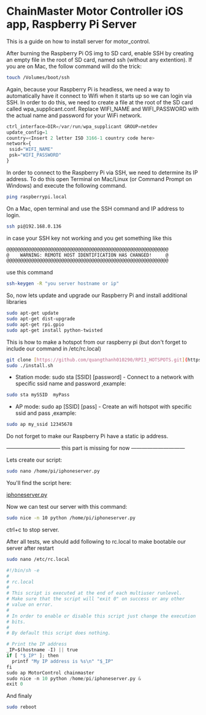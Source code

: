 # ChainMaster Motor Controller iOS app, Raspberry Pi Server

This is a guide on how to install server for motor_control.

After burning the Raspberry Pi OS img to SD card, enable SSH by creating an empty file in the root of SD card, named ssh (without any extention). If you are on Mac, the follow command will do the trick:

```bash
touch /Volumes/boot/ssh
```

Again, because your Raspberry Pi is headless, we need a way to automatically have it connect to Wifi when it starts up so we can login via SSH. In order to do this, we need to create a file at the root of the SD card called wpa_supplicant.conf. Replace WIFI_NAME and WIFI_PASSWORD with the actual name and password for your WiFi network.

```python
ctrl_interface=DIR=/var/run/wpa_supplicant GROUP=netdev
update_config=1
country=<Insert 2 letter ISO 3166-1 country code here>
network={
 ssid="WIFI_NAME"
 psk="WIFI_PASSWORD"
}
```

In order to connect to the Raspberry Pi via SSH, we need to determine its IP address. To do this open Terminal on Mac/Linux (or Command Prompt on Windows) and  execute the following command.

```bash
ping raspberrypi.local
```
On a Mac, open terminal and use the SSH command and IP address to login.

```bash
ssh pi@192.168.0.136
```

 in case your SSH key not working and you get something like this

```bash
@@@@@@@@@@@@@@@@@@@@@@@@@@@@@@@@@@@@@@@@@@@@@@@@@@@@@@@@@@@
@    WARNING: REMOTE HOST IDENTIFICATION HAS CHANGED!     @
@@@@@@@@@@@@@@@@@@@@@@@@@@@@@@@@@@@@@@@@@@@@@@@@@@@@@@@@@@@
```

 use this command

```bash
ssh-keygen -R "you server hostname or ip"
```

So, now lets update and upgrade our Raspberry Pi and install additional libraries
```bash
sudo apt-get update
sudo apt-get dist-upgrade
sudo apt-get rpi.gpio
sudo apt-get install python-twisted
```

This is how to make a hotspot from our raspberry pi (but don't forget to include our command in /etc/rc.local)

```bash
git clone [https://github.com/quangthanh010290/RPI3_HOTSPOTS.git](https://github.com/quangthanh010290/RPI3_HOTSPOTS.git)
sudo ./install.sh
```
* Station mode: sudo sta [SSID] [password] - Connect to a network with specific ssid name and password ,example:
```bash
sudo sta mySSID  myPass
```
* AP mode: sudo ap [SSID] [pass] - Create an wifi hotspot with specific ssid and pass ,example:
```bash
sudo ap my_ssid 12345678
```

Do not forget to make our Raspberry Pi have a static ip address.

—————————— this part is missing for now ——————————

Lets create our script:

```bash
sudo nano /home/pi/iphoneserver.py
```

You'll find the script here:

[iphoneserver.py](iphoneserver.py)


Now we can test our server with this command:
```bash
sudo nice -n 10 python /home/pi/iphoneserver.py
```

ctrl+c to stop server.

After all tests, we should add following to rc.local to make bootable our server after restart

```bash
sudo nano /etc/rc.local
```
```python
#!/bin/sh -e
#
# rc.local
#
# This script is executed at the end of each multiuser runlevel.
# Make sure that the script will "exit 0" on success or any other
# value on error.
#
# In order to enable or disable this script just change the execution
# bits.
#
# By default this script does nothing.

# Print the IP address
_IP=$(hostname -I) || true
if [ "$_IP" ]; then
  printf "My IP address is %s\n" "$_IP"
fi
sudo ap MotorControl chainmaster
sudo nice -n 10 python /home/pi/iphoneserver.py &
exit 0
```

And finaly
```bash
sudo reboot
```
